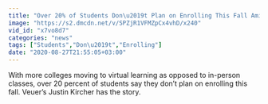 ```yaml
---
title: "Over 20% of Students Don\u2019t Plan on Enrolling This Fall Amid the Pandemic"
image: "https://s2.dmcdn.net/v/SPZjR1VFMZpCx4vhD/x240"
vid_id: "x7vo8d7"
categories: "news"
tags: ["Students","Don\u2019t","Enrolling"]
date: "2020-08-27T21:55:05+03:00"
---
```

With more colleges moving to virtual learning as opposed to in-person classes, over 20 percent of students say they don’t plan on enrolling this fall. Veuer’s Justin Kircher has the story.
